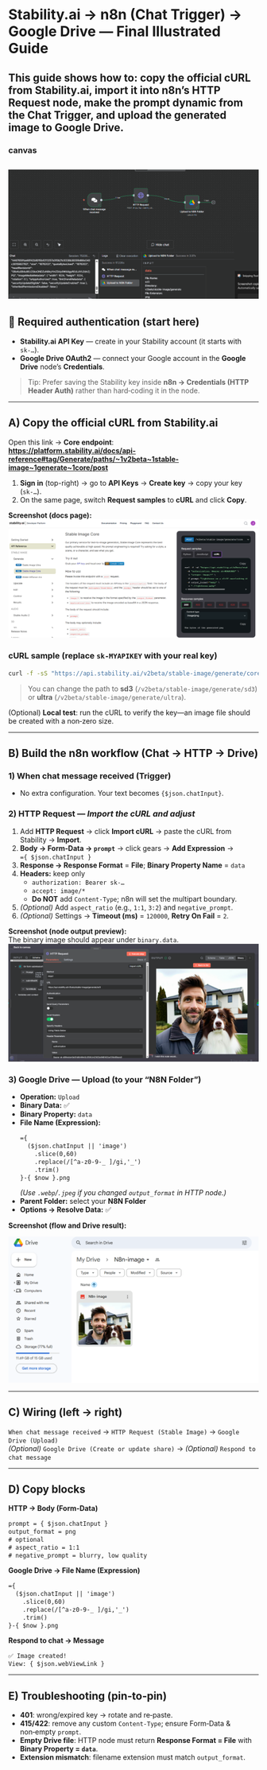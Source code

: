 # Stability.ai → n8n (Chat Trigger) → Google Drive — Final Illustrated Guide

This guide shows how to: **copy the official cURL from Stability.ai**, **import it into n8n’s HTTP Request node**, make the **prompt dynamic from the Chat Trigger**, and **upload the generated image to Google Drive**.
---
### canvas
![n8n canvas: Chat → HTTP → Drive](./assets/canvas.png)  
---

## 🔐 Required authentication (start here)
- **Stability.ai API Key** — create in your Stability account (it starts with `sk-…`).  
- **Google Drive OAuth2** — connect your Google account in the **Google Drive** node’s **Credentials**.

> Tip: Prefer saving the Stability key inside **n8n → Credentials (HTTP Header Auth)** rather than hard‑coding it in the node.

---

## A) Copy the official cURL from Stability.ai

Open this link → **Core endpoint**:  
**https://platform.stability.ai/docs/api-reference#tag/Generate/paths/~1v2beta~1stable-image~1generate~1core/post**

1. **Sign in** (top-right) → go to **API Keys** → **Create key** → copy your key (`sk-…`).  
2. On the same page, switch **Request samples** to **cURL** and click **Copy**.

**Screenshot (docs page):**  
![Stability.ai Core endpoint docs](./assets/stability.png)

### cURL sample (replace `sk-MYAPIKEY` with your real key)
```bash
curl -f -sS "https://api.stability.ai/v2beta/stable-image/generate/core"   -H "authorization: Bearer sk-MYAPIKEY"   -H "accept: image/*"   -F prompt="Lighthouse on a cliff overlooking the ocean"   -F output_format="webp"   -o "./lighthouse.webp"
```
> You can change the path to **sd3** (`/v2beta/stable-image/generate/sd3`) or **ultra** (`/v2beta/stable-image/generate/ultra`).

(Optional) **Local test**: run the cURL to verify the key—an image file should be created with a non‑zero size.

---

## B) Build the n8n workflow (Chat → HTTP → Drive)

### 1) **When chat message received** (Trigger)
- No extra configuration. Your text becomes `{$json.chatInput}`.

### 2) **HTTP Request** — *Import the cURL and adjust*
1. Add **HTTP Request** → click **Import cURL** → paste the cURL from Stability → **Import**.
2. **Body → Form‑Data → `prompt`** → click gears → **Add Expression** →  
   `={ $json.chatInput }`
3. **Response → Response Format** = **File**; **Binary Property Name** = `data`  
4. **Headers:** keep only
   - `authorization: Bearer sk-…`
   - `accept: image/*`
   - **Do NOT** add `Content‑Type`; n8n will set the multipart boundary.
5. *(Optional)* Add `aspect_ratio` (e.g., `1:1`, `3:2`) and `negative_prompt`.  
6. *(Optional)* Settings → **Timeout (ms)** = `120000`, **Retry On Fail** = `2`.

**Screenshot (node output preview):**  
The binary image should appear under `binary.data`.
![HTTP Request binary output](./assets/nodeoutput.png)

### 3) **Google Drive — Upload** (to your “N8N Folder”)
- **Operation:** `Upload`  
- **Binary Data:** ✅  
- **Binary Property:** `data`  
- **File Name (Expression):**
  ```
  ={ 
    ($json.chatInput || 'image')
      .slice(0,60)
      .replace(/[^a-z0-9-_ ]/gi,'_')
      .trim()
  }-{ $now }.png
  ```
  *(Use `.webp`/`.jpeg` if you changed `output_format` in HTTP node.)*
- **Parent Folder:** select your **N8N Folder**  
- **Options → Resolve Data:** ✅

**Screenshot (flow and Drive result):**  

![Google Drive: uploaded image in N8N folder](./assets/drive.png)

---

## C) Wiring (left → right)
`When chat message received` → `HTTP Request (Stable Image)` → `Google Drive (Upload)`  
*(Optional)* `Google Drive (Create or update share)` → *(Optional)* `Respond to chat message`

---

## D) Copy blocks

**HTTP → Body (Form‑Data)**
```
prompt = { $json.chatInput }
output_format = png
# optional
# aspect_ratio = 1:1
# negative_prompt = blurry, low quality
```

**Google Drive → File Name (Expression)**
```
={ 
  ($json.chatInput || 'image')
    .slice(0,60)
    .replace(/[^a-z0-9-_ ]/gi,'_')
    .trim()
}-{ $now }.png
```

**Respond to chat → Message**
```
✅ Image created!
View: { $json.webViewLink }
```

---

## E) Troubleshooting (pin‑to‑pin)
- **401**: wrong/expired key → rotate and re‑paste.  
- **415/422**: remove any custom `Content‑Type`; ensure Form‑Data & non‑empty `prompt`.  
- **Empty Drive file**: HTTP node must return **Response Format = File** with **Binary Property = `data`**.  
- **Extension mismatch**: filename extension must match `output_format`.
